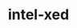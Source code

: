 ---
title: "intel-xed"
layout: cache
categories: [package, v0.18.1]
meta: {"versions": ["2022.04.17"], "compilers": ["gcc@=7.5.0"], "oss": ["ubuntu18.04"], "platforms": ["linux"], "targets": ["x86_64"], "stacks": ["e4s", "root"], "num_specs": 1, "num_specs_by_stack": {"e4s": 1, "root": 1}}
spec_details: [{"hash": "ad6fv34rcvq5o4uakw6mt5ogps6i5enu", "compiler": "gcc@=7.5.0", "versions": ["2022.04.17"], "os": "ubuntu18.04", "platform": "linux", "target": "x86_64", "variants": ["~debug", "+pic"], "stacks": ["e4s", "root"], "size": "-", "tarball": "https://binaries.spack.io/releases/v0.18.1/build_cache/linux-ubuntu18.04-x86_64/gcc-7.5.0/intel-xed-2022.04.17/linux-ubuntu18.04-x86_64-gcc-7.5.0-intel-xed-2022.04.17-ad6fv34rcvq5o4uakw6mt5ogps6i5enu.spack"}]
---